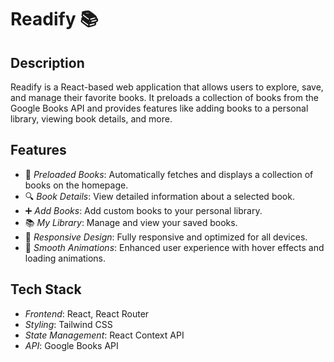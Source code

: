 # Readify 📚

## Description
Readify is a React-based web application that allows users to explore, save, and manage their favorite books. It preloads a collection of books from the Google Books API and provides features like adding books to a personal library, viewing book details, and more.

## Features
- 📖 *Preloaded Books*: Automatically fetches and displays a collection of books on the homepage.
- 🔍 *Book Details*: View detailed information about a selected book.
- ➕ *Add Books*: Add custom books to your personal library.
- 📚 *My Library*: Manage and view your saved books.
- 🚀 *Responsive Design*: Fully responsive and optimized for all devices.
- 🎨 *Smooth Animations*: Enhanced user experience with hover effects and loading animations.

## Tech Stack
- *Frontend*: React, React Router
- *Styling*: Tailwind CSS
- *State Management*: React Context API
- *API*: Google Books API
